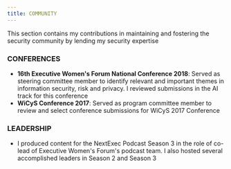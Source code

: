 ```yaml
---
title: COMMUNITY
---
```

This section contains my contributions in maintaining and fostering the security community by lending my security expertise

### CONFERENCES
- **16th Executive Women's Forum National Conference 2018**: Served as steering committee member to identify relevant and important themes in information security, risk and privacy. I reviewed submissions in the AI track for this conference
- **WiCyS Conference 2017**: Served as program committee member to review and select conference submissions for WiCyS 2017 Conference

### LEADERSHIP
- I produced content for the NextExec Podcast Season 3 in the role of co-lead of Executive Women's Forum's podcast team. I also hosted several accomplished leaders in Season 2 and Season 3